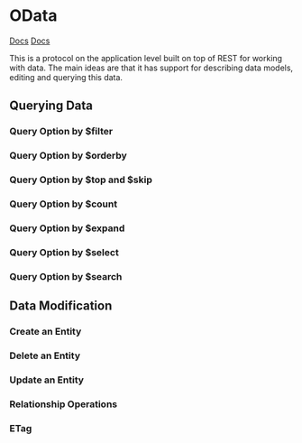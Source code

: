 # OData
[Docs](https://learn.microsoft.com/en-us/odata/overview)
[Docs](https://www.odata.org/getting-started/basic-tutorial/#modifyData)

This is a protocol on the application level built on top of REST for working with data. The main ideas are that it has support for describing data models, editing and querying this data.

## Querying Data
### Query Option by $filter
### Query Option by $orderby
### Query Option by $top and $skip
### Query Option by $count
### Query Option by $expand
### Query Option by $select
### Query Option by $search

## Data Modification

### Create an Entity
### Delete an Entity
### Update an Entity
### Relationship Operations
### ETag
